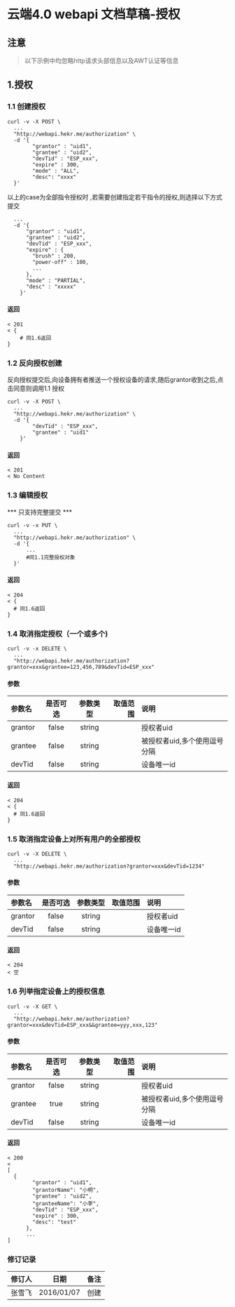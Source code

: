 # 云端4.0 webapi 文档草稿-授权
## 注意
> 以下示例中均忽略http请求头部信息以及AWT认证等信息


## 1.授权
### 1.1 创建授权
```
curl -v -X POST \
  ...
  "http://webapi.hekr.me/authorization" \
  -d '{
        "grantor" : "uid1",
        "grantee" : "uid2",
        "devTid" : "ESP_xxx",
        "expire" : 300,
        "mode" : "ALL",
        "desc": "xxxx"
  }'

```

以上的case为全部指令授权时 ,若需要创建指定若干指令的授权,则选择以下方式提交

```
  ...
  -d '{
      "grantor" : "uid1",
      "grantee" : "uid2",
      "devTid" : "ESP_xxx",
      "expire" : {
        "brush" : 200,
        "power-off" : 100,
        ...
      },
      "mode" : "PARTIAL",
      "desc" : "xxxxx"
    }'
```


#### 返回
```
< 201
< {
    # 同1.6返回
}
```

### 1.2 反向授权创建
反向授权提交后,向设备拥有者推送一个授权设备的请求,随后grantor收到之后,点击同意则调用1.1 授权
```
curl -v -X POST \
  ...
  "http://webapi.hekr.me/authorization" \
  -d '{
        "devTid" : "ESP_xxx",
        "grantee" : "uid1"
    }'
```
#### 返回
```
< 201
< No Content
```

### 1.3 编辑授权
*** 只支持完整提交 ***
```
curl -v -x PUT \
  ...
  "http://webapi.hekr.me/authorization" \
  -d '{
      ...
      #同1.1完整授权对象
  }'
```
#### 返回
```
< 204
< {
  # 同1.6返回
}
```

### 1.4 取消指定授权（一个或多个)
```
curl -v -x DELETE \
  ...
  "http://webapi.hekr.me/authorization?grantor=xxx&grantee=123,456,789&devTid=ESP_xxx"
```

#### 参数
| 参数名  | 是否可选 | 参数类型 | 取值范围 | 说明                         |
|:--------|:--------:|:--------:|---------:|:-----------------------------|
| grantor |  false   |  string  |          | 授权者uid                    |
| grantee |  false   |  string  |          | 被授权者uid,多个使用逗号分隔    |
| devTid  |  false   |  string  |          | 设备唯一id                   |


#### 返回
```
< 204
< {
  # 同1.6返回
}
```

### 1.5 取消指定设备上对所有用户的全部授权

```
curl -v -X DELETE \
  ...
  "http://webapi.hekr.me/authorization?grantor=xxx&devTid=1234"

```
#### 参数
| 参数名  | 是否可选 | 参数类型 | 取值范围 | 说明       |
|:--------|:--------:|:--------:|---------:|:-----------|
| grantor |  false   |  string  |          | 授权者uid  |
| devTid  |  false   |  string  |          | 设备唯一id |


#### 返回
```
< 204
< 空
```

### 1.6 列举指定设备上的授权信息

```
curl -v -X GET \
  ...
  "http://webapi.hekr.me/authorization?grantor=xxx&devTid=ESP_xxx&&grantee=yyy,xxx,123"
```

#### 参数
| 参数名  | 是否可选 | 参数类型 | 取值范围 | 说明                         |
|:--------|:--------:|:--------:|---------:|:-----------------------------|
| grantor |  false   |  string  |          | 授权者uid                    |
| grantee |   true   |  string  |          | 被授权者uid,多个使用逗号分隔 |
| devTid  |  false   |  string  |          | 设备唯一id                   |

#### 返回
```
< 200
<
[
  {
        "grantor" : "uid1",
        "grantorName": "小明",
        "grantee" : "uid2",
        "granteeName": "小李",
        "devTid" : "ESP_xxx",
        "expire" : 300,
        "desc": "test"
      },
      ...
]
```


### 修订记录
| 修订人 |    日期    | 备注 |
|:-------|:----------:|:----:|
| 张雪飞 | 2016/01/07 | 创建 |
